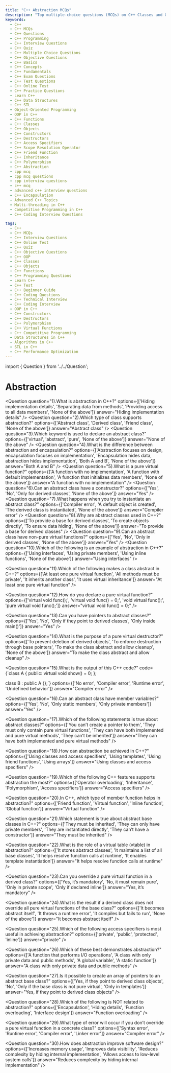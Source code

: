 ```yaml
---
title: "C++ Abstraction MCQs"
description: "Top multiple-choice questions (MCQs) on C++ Classes and Objects for interview preparation. Covers constructors, access specifiers, friend functions, and object creation."
keywords:
  - C++
  - C++ MCQs
  - C++ Questions
  - C++ Programming
  - C++ Interview Questions
  - C++ Quiz
  - C++ Multiple Choice Questions
  - C++ Objective Questions
  - C++ Basics
  - C++ Concepts
  - C++ Fundamentals
  - C++ Exam Questions
  - C++ Test Questions
  - C++ Online Test
  - C++ Practice Questions
  - Learn C++
  - C++ Data Structures
  - C++ STL
  - Object-Oriented Programming
  - OOP in C++
  - C++ Functions
  - C++ Classes
  - C++ Objects
  - C++ Constructors
  - C++ Destructors
  - C++ Access Specifiers
  - C++ Scope Resolution Operator
  - C++ Friend Function
  - C++ Inheritance
  - C++ Polymorphism
  - C++ Abstraction
  - cpp mcq
  - cpp mcq questions
  - cpp interview questions
  - c++ mcq
  - advanced c++ interview questions
  - C++ Encapsulation
  - Advanced C++ Topics
  - Multi-threading in C++
  - Competitive Programming in C++
  - C++ Coding Interview Questions

tags:
  - C++
  - C++ MCQs
  - C++ Interview Questions
  - C++ Online Test
  - C++ Quiz
  - C++ Objective Questions
  - C++ OOP
  - C++ Classes
  - C++ Objects
  - C++ Functions
  - C++ Programming Questions
  - Learn C++
  - C++ Test
  - C++ Beginner Guide
  - C++ Coding Questions
  - C++ Technical Interview
  - C++ Coding Interview
  - OOP in C++
  - C++ Constructors
  - C++ Destructors
  - C++ Polymorphism
  - C++ Virtual Functions
  - C++ Competitive Programming
  - Data Structures in C++
  - Algorithms in C++
  - STL in C++
  - C++ Performance Optimization
---
```


import { Question } from '../../Question';

# Abstraction

<Question
  question="1).What is abstraction in C++?"
  options={['Hiding implementation details', 'Separating data from methods', 'Providing access to all data members', 'None of the above']}
  answer="Hiding implementation details"
/>
<Question
  question="2).Which type of class supports abstraction?"
  options={['Abstract class', 'Derived class', 'Friend class', 'None of the above']}
  answer="Abstract class"
/>
<Question
  question="3).Which keyword is used to declare an abstract class?"
  options={['virtual', 'abstract', 'pure', 'None of the above']}
  answer="None of the above"
/>
<Question
  question="4).What is the difference between abstraction and encapsulation?"
  options={['Abstraction focuses on design, encapsulation focuses on implementation', 'Encapsulation hides data, abstraction hides implementation', 'Both A and B', 'None of the above']}
  answer="Both A and B"
/>
<Question
  question="5).What is a pure virtual function?"
  options={['A function with no implementation', 'A function with default implementation', 'A function that initializes data members', 'None of the above']}
  answer="A function with no implementation"
/>
<Question
  question="6).Can an abstract class have a constructor?"
  options={['Yes', 'No', 'Only for derived classes', 'None of the above']}
  answer="Yes"
/>
<Question
  question="7).What happens when you try to instantiate an abstract class?"
  options={['Compiler error', 'A default object is created', 'The derived class is instantiated', 'None of the above']}
  answer="Compiler error"
/>
<Question
  question="8).Why are abstract classes used in C++?"
  options={['To provide a base for derived classes', 'To create objects directly', 'To ensure data hiding', 'None of the above']}
  answer="To provide a base for derived classes"
/>
<Question
  question="9).Can an abstract class have non-pure virtual functions?"
  options={['Yes', 'No', 'Only in derived classes', 'None of the above']}
  answer="Yes"
/>
<Question
  question="10).Which of the following is an example of abstraction in C++?"
  options={['Using interfaces', 'Using private members', 'Using inline functions', 'None of the above']}
  answer="Using interfaces"
/>

<Question
  question="11).Which of the following makes a class abstract in C++?"
  options={['At least one pure virtual function', 'All methods must be private', 'It inherits another class', 'It uses virtual inheritance']}
  answer="At least one pure virtual function"
/>

<Question
  question="12).How do you declare a pure virtual function?"
  options={['virtual void func();', 'virtual void func() = 0;', 'void virtual func();', 'pure virtual void func();']}
  answer="virtual void func() = 0;"
/>

<Question
  question="13).Can you have pointers to abstract classes?"
  options={['Yes', 'No', 'Only if they point to derived classes', 'Only inside main()']}
  answer="Yes"
/>

<Question
  question="14).What is the purpose of a pure virtual destructor?"
  options={['To prevent deletion of derived objects', 'To enforce destruction through base pointers', 'To make the class abstract and allow cleanup', 'None of the above']}
  answer="To make the class abstract and allow cleanup"
/>

<Question
  question="15).What is the output of this C++ code?"
  code={`class A {
public:
    virtual void show() = 0;
};

class B : public A {};`}
  options={['No error', 'Compiler error', 'Runtime error', 'Undefined behavior']}
  answer="Compiler error"
/>

<Question
  question="16).Can an abstract class have member variables?"
  options={['Yes', 'No', 'Only static members', 'Only private members']}
  answer="Yes"
/>

<Question
  question="17).Which of the following statements is true about abstract classes?"
  options={['You can’t create a pointer to them', 'They must only contain pure virtual functions', 'They can have both implemented and pure virtual methods', 'They can’t be inherited']}
  answer="They can have both implemented and pure virtual methods"
/>

<Question
  question="18).How can abstraction be achieved in C++?"
  options={['Using classes and access specifiers', 'Using templates', 'Using friend functions', 'Using arrays']}
  answer="Using classes and access specifiers"
/>

<Question
  question="19).Which of the following C++ features supports abstraction the most?"
  options={['Operator overloading', 'Inheritance', 'Polymorphism', 'Access specifiers']}
  answer="Access specifiers"
/>

<Question
  question="20).In C++, which type of member function helps in abstraction?"
  options={['Friend function', 'Virtual function', 'Inline function', 'Global function']}
  answer="Virtual function"
/>

<Question
  question="21).Which statement is true about abstract base classes in C++?"
  options={['They must be inherited', 'They can only have private members', 'They are instantiated directly', 'They can’t have a constructor']}
  answer="They must be inherited"
/>

<Question
  question="22).What is the role of a virtual table (vtable) in abstraction?"
  options={['It stores abstract classes', 'It maintains a list of all base classes', 'It helps resolve function calls at runtime', 'It enables template instantiation']}
  answer="It helps resolve function calls at runtime"
/>

<Question
  question="23).Can you override a pure virtual function in a derived class?"
  options={['Yes, it’s mandatory', 'No, it must remain pure', 'Only in private scope', 'Only if declared inline']}
  answer="Yes, it’s mandatory"
/>

<Question
  question="24).What is the result if a derived class does not override all pure virtual functions of the base class?"
  options={['It becomes abstract itself', 'It throws a runtime error', 'It compiles but fails to run', 'None of the above']}
  answer="It becomes abstract itself"
/>

<Question
  question="25).Which of the following access specifiers is most useful in achieving abstraction?"
  options={['private', 'public', 'protected', 'inline']}
  answer="private"
/>

<Question
  question="26).Which of these best demonstrates abstraction?"
  options={['A function that performs I/O operations', 'A class with only private data and public methods', 'A global variable', 'A static function']}
  answer="A class with only private data and public methods"
/>

<Question
  question="27).Is it possible to create an array of pointers to an abstract base class?"
  options={['Yes, if they point to derived class objects', 'No', 'Only if the base class is not pure virtual', 'Only in templates']}
  answer="Yes, if they point to derived class objects"
/>

<Question
  question="28).Which of the following is NOT related to abstraction?"
  options={['Encapsulation', 'Hiding details', 'Function overloading', 'Interface design']}
  answer="Function overloading"
/>

<Question
  question="29).What type of error will occur if you don’t override a pure virtual function in a concrete class?"
  options={['Syntax error', 'Runtime error', 'Compiler error', 'Linker error']}
  answer="Compiler error"
/>

<Question
  question="30).How does abstraction improve software design?"
  options={['Increases memory usage', 'Improves data visibility', 'Reduces complexity by hiding internal implementation', 'Allows access to low-level system calls']}
  answer="Reduces complexity by hiding internal implementation"
/>
